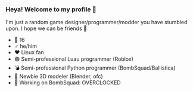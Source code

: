 ### Heya! Welcome to my profile 👋
I'm just a random game designer/programmer/modder you have stumbled upon. I hope we can be friends 🤗

- 🧒 16
- ♂️ he/him
- ❤️ Linux fan
- 🟣 Semi-professional Luau programmer (Roblox)
- 💣 Semi-professional Python programmer (BombSquad/Ballistica)
- 🌼 Newbie 3D modeler (Blender, ofc)
- 🚀 Working on BombSquad: OVERCLOCKED

<!--
**EraOSBeta/EraOSBeta** is a ✨ _special_ ✨ repository because its `README.md` (this file) appears on your GitHub profile.

Here are some ideas to get you started:

- 🔭 I’m currently working on ...
- 🌱 I’m currently learning ...
- 👯 I’m looking to collaborate on ...
- 🤔 I’m looking for help with ...
- 💬 Ask me about ...
- 📫 How to reach me: ...
- 😄 Pronouns: ...
- ⚡ Fun fact: ...
-->
